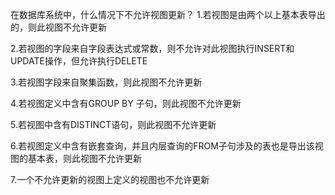 在数据库系统中，什么情况下不允许视图更新？
1.若视图是由两个以上基本表导出的，则此视图不允许更新

2.若视图的字段来自字段表达式或常数，则不允许对此视图执行INSERT和UPDATE操作，但允许执行DELETE

3.若视图字段来自聚集函数，则此视图不允许更新

4.若视图定义中含有GROUP BY 子句，则此视图不允许更新

5.若视图中含有DISTINCT语句，则此视图不允许更新

6.若视图定义中含有嵌套查询，并且内层查询的FROM子句涉及的表也是导出该视图的基本表，则此视图不允许更新

7.一个不允许更新的视图上定义的视图也不允许更新
